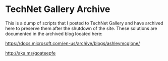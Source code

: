 # TechNet Gallery Archive

This is a dump of scripts that I posted to TechNet Gallery and have archived here to preserve them after the shutdown of the site. These solutions are documented in the archived blog located here:

https://docs.microsoft.com/en-us/archive/blogs/ashleymcglone/

http://aka.ms/goateepfe

